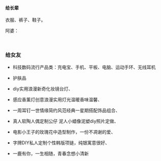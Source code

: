 #### 给长辈

衣服、裤子、鞋子。

阿婆：

​	

### 给女友

* 科技数码流行产品类：充电宝、手机、平板、电脑、运动手环、无线耳机


* 护肤品


* diy实用浪漫新奇化妆镜台灯、

* 感应香薰灯创意浪漫实用灯光温暖香味温馨、

* 一周耳钉一世情缘简约风范经典一星期搭配饰品组合、

* 真人软陶人偶定制公仔 泥人小蜡像泥塑diy照片定做、

* 电影小王子的玫瑰花中造型制作，一份不凋谢的爱、

* 字牌DIY私人定制个性韩版项链，纯银寓意很好、

* 一鹿有你，一生相随，青春念想小清新

  ​

  ​

  ​

  ​

  ​

  ​

  ​

  ​

  ​

  ​

  ​

  ​
